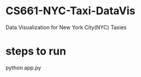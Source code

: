 # CS661-NYC-Taxi-DataVis
Data Visualization for New York City(NYC) Taxies


# steps to run
python app.py
